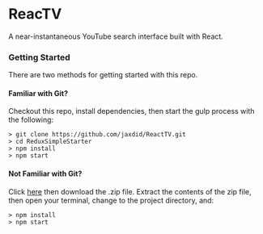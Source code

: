 # ReacTV

A near-instantaneous YouTube search interface built with React.

### Getting Started

There are two methods for getting started with this repo.

#### Familiar with Git?
Checkout this repo, install dependencies, then start the gulp process with the following:

```
> git clone https://github.com/jaxdid/ReactTV.git
> cd ReduxSimpleStarter
> npm install
> npm start
```

#### Not Familiar with Git?
Click [here](https://github.com/jaxdid/ReacTV/releases) then download the .zip file.  Extract the contents of the zip file, then open your terminal, change to the project directory, and:

```
> npm install
> npm start
```
